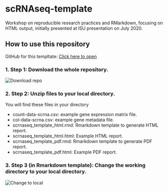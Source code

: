 # scRNAseq-template

Workshop on reproducible research practices and RMarkdown, focusing on HTML output, initially presented at ISU presentation on July 2020.

## How to use this repository

GitHub for this templtate: [Click here to open](https://github.com/Wang-Cankun/scRNAseq-template)

### 1. Step 1: Download the whole repository.

![Download repo](./tutorial/s1.png)

### 2. Step 2: Unzip files to your local directory.

You will find these files in your directory

- count-data-scrna.csv: example gene expression matrix file.
- col-data-scrna.csv: example gene metadata file.
- scrnaseq_template_html.rmd: Rmarkdown template to generate HTML report.
- scrnaseq_template_html.html: Example HTML report.
- scrnaseq_template_pdf.rmd: Rmarkdown template to generate PDF report.
- scrnaseq_template_pdf.html: Example PDF report.

### 3. Step 3 (in Rmarkdown template): Change the working directory to your local directory.

![Change to local](./tutorial/s3.png)
